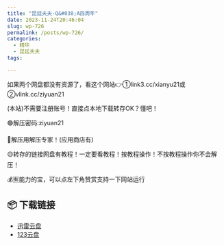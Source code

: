 ```yaml
---
title: "昆廷夫夫-Q&#038;A四周年"
date: 2023-11-24T20:46:04
slug: wp-726
permalink: /posts/wp-726/
categories:
  - 精华
  - 昆廷夫夫
tags:

---
```


如果两个网盘都没有资源了，看这个网站👉①link3.cc/xianyu21或②vlink.cc/ziyuan21

(本站)不需要注册账号！直接点本地下载转存OK？懂吧！

🟢解压密码:ziyuan21

🔵解压用解压专家！(应用商店有)

🟡转存的链接网盘有教程！一定要看教程！按教程操作！不按教程操作你不会解压！

💰🈶能力的宝，可以点左下角赞赏支持一下网站运行

## 📦 下载链接
- [迅雷云盘](https://blziyuan21.com/pay-download/726?key=d980e0adee&down_id=0)
- [123云盘](https://blziyuan21.com/pay-download/726?key=d980e0adee&down_id=1)

